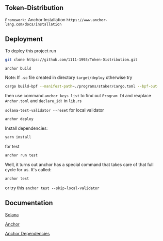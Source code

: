 
##  Token-Distribution



`Framework:` Anchor Installation ```https://www.anchor-lang.com/docs/installation```






## Deployment

To deploy this project run

```bash
git clone https://github.com/1111-1993/Token-Distribution.git
```
```bash 
anchor build
```
Note: If ```.so``` file created in directory ```target/deploy``` otherwise try
```bash
cargo build-bpf --manifest-path=./programs/staker/Cargo.toml --bpf-out-dir=target/deploy
```
then use command ```anchor keys list``` to find out ```Program Id``` and reaplace ```Anchor.toml``` and ```declare_id!``` in ```lib.rs```

```solana-test-validator --reset``` for local validator
 


```bash
anchor deploy
```
Install dependencies:
```bash
yarn install
```

for test 
```bash 
anchor run test
```
Well, it turns out anchor has a special command that takes care of that full cycle for us. It's called:

```bash 
anchor test
```
or try this ```anchor test --skip-local-validator```


## Documentation

[Solana](https://docs.solana.com/)

[Anchor](https://www.anchor-lang.com/)

[Anchor Dependencies](https://www.anchor-lang.com/docs/installation/)



